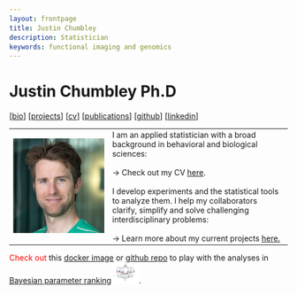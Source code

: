 ```yaml
---
layout: frontpage
title: Justin Chumbley
description: Statistician
keywords: functional imaging and genomics
---
```


# Justin Chumbley Ph.D

[[bio](index.md)]
[[projects](more_figures.md)]
[[cv](http://chumbleycode.github.io/chumbleycode.github.io/docs/cv.pdf)]
[[publications](https://scholar.google.com/citations?hl=en&user=YbbXlwIAAAAJ)]
[[github](https://github.com/chumbleycode/)] 
[[linkedin](https://www.linkedin.com/in/chumbleycode)] 

<table class="fixed">
    <col width="200px" />
    <col width="350px" /> 
    <tr>
        <td><img src="images/JRCsquare.jpg" alt="drawing" width="200">  </td>
        <td> I am an applied statistician with a broad background in behavioral and biological sciences: <br/><br/>
            &#8594; Check out my CV <a href="http://chumbleycode.github.io/chumbleycode.github.io/docs/cv.pdf"> here</a>. <br/><br/>
               I develop experiments and the statistical tools to analyze them. I help my collaborators clarify, simplify and solve challenging interdisciplinary problems:  <br/><br/>
            &#8594; Learn more about my current projects <a href="more_figures.html"> here.</a>
            </td>
    </tr>
</table>

 <span style="color:red"> Check out</span> this [docker image](fco_docker.md) or [github repo](https://github.com/chumbleycode/fco) to play with the analyses in [Bayesian parameter ranking](docs/papers_reports/fcr_apa.pdf)[<img src="images/finest_order2.png" alt="drawing" width="50">](docs/papers_reports/fcr_apa.pdf). 
